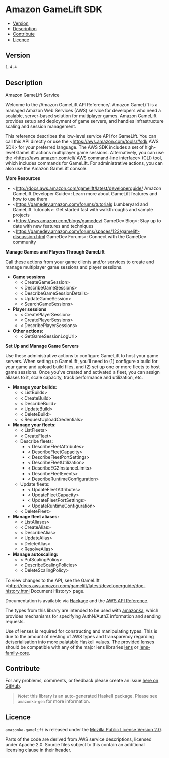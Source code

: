 # Amazon GameLift SDK

* [Version](#version)
* [Description](#description)
* [Contribute](#contribute)
* [Licence](#licence)


## Version

`1.4.4`


## Description

Amazon GameLift Service

Welcome to the /Amazon GameLift API Reference/. Amazon GameLift is a managed Amazon Web Services (AWS) service for developers who need a scalable, server-based solution for multiplayer games. Amazon GameLift provides setup and deployment of game servers, and handles infrastructure scaling and session management.

This reference describes the low-level service API for GameLift. You can call this API directly or use the <https://aws.amazon.com/tools/#sdk AWS SDK> for your preferred language. The AWS SDK includes a set of high-level GameLift actions multiplayer game sessions. Alternatively, you can use the <https://aws.amazon.com/cli/ AWS command-line interface> (CLI) tool, which includes commands for GameLift. For administrative actions, you can also use the Amazon GameLift console.

__More Resources__

-   <http://docs.aws.amazon.com/gamelift/latest/developerguide/ Amazon GameLift Developer Guide>: Learn more about GameLift features and how to use them
-   <https://gamedev.amazon.com/forums/tutorials Lumberyard and GameLift Tutorials>: Get started fast with walkthroughs and sample projects
-   <https://aws.amazon.com/blogs/gamedev/ GameDev Blog>: Stay up to date with new features and techniques
-   <https://gamedev.amazon.com/forums/spaces/123/gamelift-discussion.html GameDev Forums>: Connect with the GameDev community

__Manage Games and Players Through GameLift__

Call these actions from your game clients and\/or services to create and manage multiplayer game sessions and player sessions.

-   __Game sessions__
    -   < CreateGameSession>
    -   < DescribeGameSessions>
    -   < DescribeGameSessionDetails>
    -   < UpdateGameSession>
    -   < SearchGameSessions>
-   __Player sessions__
    -   < CreatePlayerSession>
    -   < CreatePlayerSessions>
    -   < DescribePlayerSessions>
-   __Other actions:__
    -   < GetGameSessionLogUrl>

__Set Up and Manage Game Servers__

Use these administrative actions to configure GameLift to host your game servers. When setting up GameLift, you\'ll need to (1) configure a build for your game and upload build files, and (2) set up one or more fleets to host game sessions. Once you\'ve created and activated a fleet, you can assign aliases to it, scale capacity, track performance and utilization, etc.

-   __Manage your builds:__
    -   < ListBuilds>
    -   < CreateBuild>
    -   < DescribeBuild>
    -   < UpdateBuild>
    -   < DeleteBuild>
    -   < RequestUploadCredentials>
-   __Manage your fleets:__
    -   < ListFleets>
    -   < CreateFleet>
    -   Describe fleets:
        -   < DescribeFleetAttributes>
        -   < DescribeFleetCapacity>
        -   < DescribeFleetPortSettings>
        -   < DescribeFleetUtilization>
        -   < DescribeEC2InstanceLimits>
        -   < DescribeFleetEvents>
        -   < DescribeRuntimeConfiguration>
    -   Update fleets:
        -   < UpdateFleetAttributes>
        -   < UpdateFleetCapacity>
        -   < UpdateFleetPortSettings>
        -   < UpdateRuntimeConfiguration>
    -   < DeleteFleet>
-   __Manage fleet aliases:__
    -   < ListAliases>
    -   < CreateAlias>
    -   < DescribeAlias>
    -   < UpdateAlias>
    -   < DeleteAlias>
    -   < ResolveAlias>
-   __Manage autoscaling:__
    -   < PutScalingPolicy>
    -   < DescribeScalingPolicies>
    -   < DeleteScalingPolicy>

To view changes to the API, see the GameLift <http://docs.aws.amazon.com/gamelift/latest/developerguide/doc-history.html Document History> page.

Documentation is available via [Hackage](http://hackage.haskell.org/package/amazonka-gamelift)
and the [AWS API Reference](https://aws.amazon.com/documentation/).

The types from this library are intended to be used with [amazonka](http://hackage.haskell.org/package/amazonka),
which provides mechanisms for specifying AuthN/AuthZ information and sending requests.

Use of lenses is required for constructing and manipulating types.
This is due to the amount of nesting of AWS types and transparency regarding
de/serialisation into more palatable Haskell values.
The provided lenses should be compatible with any of the major lens libraries
[lens](http://hackage.haskell.org/package/lens) or [lens-family-core](http://hackage.haskell.org/package/lens-family-core).

## Contribute

For any problems, comments, or feedback please create an issue [here on GitHub](https://github.com/brendanhay/amazonka/issues).

> _Note:_ this library is an auto-generated Haskell package. Please see `amazonka-gen` for more information.


## Licence

`amazonka-gamelift` is released under the [Mozilla Public License Version 2.0](http://www.mozilla.org/MPL/).

Parts of the code are derived from AWS service descriptions, licensed under Apache 2.0.
Source files subject to this contain an additional licensing clause in their header.
